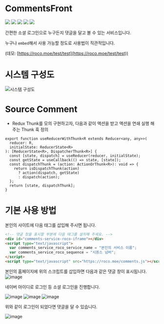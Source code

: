 # CommentsFront

<p align="left">
  <img src="https://img.shields.io/badge/Maintained%3F-Yes-green?style=for-the-badge">
  <img src="https://img.shields.io/github/license/ynifamily3/CommentsFront?style=for-the-badge">
  <img src="https://img.shields.io/github/stars/ynifamily3/CommentsFront?style=for-the-badge">
  <img src="https://img.shields.io/github/forks/ynifamily3/CommentsFront?color=teal&style=for-the-badge">
  <img src="https://img.shields.io/github/issues/ynifamily3/CommentsFront?color=violet&style=for-the-badge">
</p>

간편한 소셜 로그인으로 누구든지 댓글을 달고 볼 수 있는 서비스입니다.

누구나 `embed`해서 사용 가능할 정도로 사용법이 직관적입니다.

(데모: [https://roco.moe/test/test](https://roco.moe/test/test))

# 시스템 구성도

![시스템 구성도](https://user-images.githubusercontent.com/13795765/114708042-dd00b180-9d65-11eb-9fc5-1af7b805bc37.png)

# Source Comment

- Redux Thunk를 모의 구현하고자, 다음과 같이 액션을 받고 액션을 연쇄 실행 해 주는 Thunk 훅 정의

```tsx
export function useReducerWithThunk<R extends Reducer<any, any>>(
  reducer: R,
  initialState: ReducerState<R>
): [ReducerState<R>, DispatcherThunk<R>] {
  const [state, dispatch] = useReducer(reducer, initialState);
  const getState = useCallback(() => state, [state]);
  const dispatchThunk = (action: ActionOrThunk<R>): void => {
    return isDispatchThunk(action)
      ? action(dispatch, getState)
      : dispatch(action);
  };
  return [state, dispatchThunk];
}
```

# 기본 사용 방법

본인의 사이트에 다음 태그를 삽입해 주시면 됩니다.

```html
<!-- 댓글 창을 표시할 부분에 다음 태그를 설치해 주세요. -->
<div id="comments-service-roco-iframe"></div>
<script type="text/javascript">
  var comments_service_roco_service_name = "본인의 서비스 이름";
  var comments_service_roco_sequence = "시퀀스 넘버";
</script>
<script type="text/javascript" src="https://roco.moe/comments.js"></script>
```

본인의 홈페이지에 위의 스크립트를 삽입하면 다음과 같은 댓글 창이 표시됩니다.
![image](https://user-images.githubusercontent.com/13795765/112972886-b6e6e900-918b-11eb-887e-c365f925d6c4.png)

네이버 아이디로 로그인 등 소셜 로그인을 진행합니다.

![image](https://user-images.githubusercontent.com/13795765/112972919-bea68d80-918b-11eb-80db-4271f7dd9b1c.png)
![image](https://user-images.githubusercontent.com/13795765/112972939-c36b4180-918b-11eb-830b-711a0b9a33e2.png)
![image](https://user-images.githubusercontent.com/13795765/112972956-c82ff580-918b-11eb-8f05-1bd051795e85.png)

위와 같이 로그인이 되었다면 댓글을 달 수 있습니다.

![image](https://user-images.githubusercontent.com/13795765/112973017-d4b44e00-918b-11eb-9f65-905f19da3ff9.png)

```html

```
